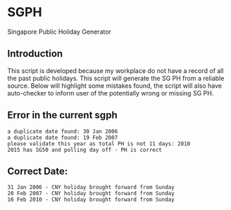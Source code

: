 # SGPH
Singapore Public Holiday Generator

## Introduction
This script is developed because my workplace do not have a record of all the past public holidays. This script will generate the SG PH from a reliable source. Below will highlight some mistakes found, the script will also have auto-checker to inform user of the potentially wrong or missing SG PH.

## Error in the current sgph
```
a duplicate date found: 30 Jan 2006
a duplicate date found: 19 Feb 2007
please validate this year as total PH is not 11 days: 2010
2015 has SG50 and polling day off - PH is correct
```

## Correct Date:
```
31 Jan 2006 - CNY holiday brought forward from Sunday
20 Feb 2007 - CNY holiday brought forward from Sunday
16 Feb 2010 - CNY holiday brought forward from Sunday
```
